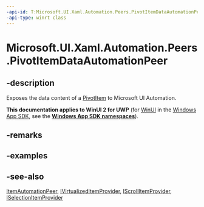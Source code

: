```yaml
---
-api-id: T:Microsoft.UI.Xaml.Automation.Peers.PivotItemDataAutomationPeer
-api-type: winrt class
---
```


<!-- Class syntax.
public class PivotItemDataAutomationPeer : Windows.UI.Xaml.Automation.Peers.ItemAutomationPeer, Windows.UI.Xaml.Automation.Peers.IPivotItemDataAutomationPeer, Windows.UI.Xaml.Automation.Provider.IScrollItemProvider, Windows.UI.Xaml.Automation.Provider.ISelectionItemProvider, Windows.UI.Xaml.Automation.Provider.IVirtualizedItemProvider
-->

# Microsoft.UI.Xaml.Automation.Peers.PivotItemDataAutomationPeer

## -description
Exposes the data content of a [PivotItem](../microsoft.ui.xaml.controls/pivotitem.md) to Microsoft UI Automation.

**This documentation applies to WinUI 2 for UWP** (for [WinUI](/windows/apps/winui/winui3/) in the [Windows App SDK](/windows/apps/windows-app-sdk/), see the **[Windows App SDK namespaces](/windows/windows-app-sdk/api/winrt/)**).

## -remarks

## -examples

## -see-also
[ItemAutomationPeer](itemautomationpeer.md), [IVirtualizedItemProvider](../microsoft.ui.xaml.automation.provider/ivirtualizeditemprovider.md), [IScrollItemProvider](../microsoft.ui.xaml.automation.provider/iscrollitemprovider.md), [ISelectionItemProvider](../microsoft.ui.xaml.automation.provider/iselectionitemprovider.md)
